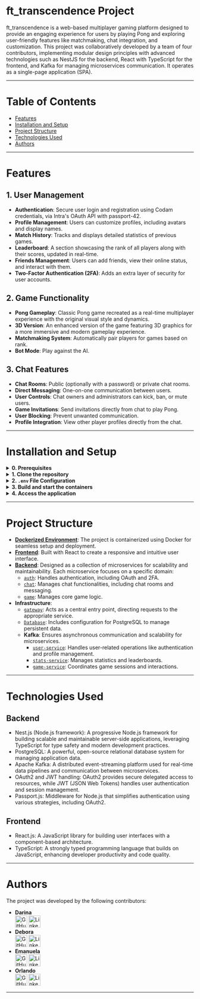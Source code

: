 # ft_transcendence Project

ft_transcendence is a web-based multiplayer gaming platform designed to provide an engaging experience for users by playing Pong and exploring user-friendly features like matchmaking, chat integration, and customization. This project was collaboratively developed by a team of four contributors, implementing modular design principles with advanced technologies such as NestJS for the backend, React with TypeScript for the frontend, and Kafka for managing microservices communication. It operates as a single-page application (SPA).

---

# Table of Contents
- [Features](#features)
- [Installation and Setup](#installation-and-setup)
- [Project Structure](#project-structure)
- [Technologies Used](#technologies-used)
- [Authors](#authors)

---

# Features

## 1. User Management
- **Authentication**: Secure user login and registration using Codam credentials, via Intra's OAuth API with passport-42.
- **Profile Management**: Users can customize profiles, including avatars and display names.
- **Match History**: Tracks and displays detailed statistics of previous games.
- **Leaderboard**: A section showcasing the rank of all players along with their scores, updated in real-time.
- **Friends Management**: Users can add friends, view their online status, and interact with them.
- **Two-Factor Authentication (2FA)**: Adds an extra layer of security for user accounts.

## 2. Game Functionality
- **Pong Gameplay**: Classic Pong game recreated as a real-time multiplayer experience with the original visual style and dynamics.
- **3D Version**: An enhanced version of the game featuring 3D graphics for a more immersive and modern gameplay experience.
- **Matchmaking System**: Automatically pair players for games based on rank.
- **Bot Mode**: Play against the AI.

## 3. Chat Features
- **Chat Rooms**: Public (optionally with a password) or private chat rooms.
- **Direct Messaging**: One-on-one communication between users.
- **User Controls**: Chat owners and administrators can kick, ban, or mute users.
- **Game Invitations**: Send invitations directly from chat to play Pong.
- **User Blocking**: Prevent unwanted communication.
- **Profile Integration**: View other player profiles directly from the chat.

---

# Installation and Setup

<details>
  <summary><b>0. Prerequisites</b></summary>
  
- Docker and Docker Compose installed on your system.
- Node.js and npm installed (if running locally).
</details>

<details>
  <summary><b>1. Clone the repository</b></summary>
  
  ```bash
  git clone https://github.com/your-username/ft_transcendence.git
  cd ft_transcendence
  ```
</details>

<details>
  <summary><b>2. <code>.env</code> File Configuration</b></summary>
This project relies on a <code>.env</code> file for configuration. To simplify management and enhance modularity, the configuration is split into three separate files based on their competencies, all located in the root directory of the project:
<details>
  <summary><code>.env</code>: General configuration for the application.</summary>
  
```.env
# Postgres DB general
POSTGRES_USER=
POSTGRES_USER_AUTH=
POSTGRES_PORT=

# Api routes and ports
REACT_APP_HOST=""

# gateway service
REACT_APP_GATEWAY_PORT=

# authentication service
REACT_APP_AUTH_PORT=

# Authentication dm-auth-test app with LOCALHOST
REDIRECT_URL=
OAUTH_UID=
OAUTH_SECRET=

# jwt tokens
JWT_ACCESS_SECRET=
JWT_REFRESH_SECRET=
JWT_ACCESS_EXPIRATION_TIME=
JWT_REFRESH_EXPIRATION_TIME=
JWT_ACCESS_TOKEN_COOKIE_NAME=""
JWT_REFRESH_TOKEN_COOKIE_NAME=""

# redirect links 
DASHBOARD_URL=
FRONTEND_URL=
2FA_URL=

# avatar-related variables
42_IMAGE_VERSION=""
DEFAULT_AVATAR_PATH=""
```
</details>

<details>
  <summary><code>.env.chat-db</code>: Configuration specific to the chat database.</summary>
  
```env
# Postgres DB - Chat service
POSTGRES_DB=
POSTGRES_PASSWORD=""
POSTGRES_PASSWORD_AUTH=
POSTGRES_HOST=
```
</details>

<details>
  <summary><code>.env.profile-db</code>: Configuration specific to the profile database.</summary>
  
```env
# Postgres DB - Profile service
POSTGRES_DB=
POSTGRES_PASSWORD=
POSTGRES_PASSWORD_AUTH=
POSTGRES_HOST=
```
</details>

Ensure all these files are properly configured before running the project.
</details>

<details>
  <summary><b>3. Build and start the containers</b></summary>
  
   ```bash
   make
   ```
Alternatively, you can use the following two-step process:
   ```bash
   make build
   make up
   ```

Finally, you can bring the project down with:
  ```bash
  make down
  ```
</details>

<details>
  <summary><b>4. Access the application</b></summary>
  Access the application browser at <a href="http://localhost:3000" target="_blank">http://localhost:3000</a>. 
</details>

---

# Project Structure

- [**Dockerized Environment**](docker-compose.yml): The project is containerized using Docker for seamless setup and deployment.
- [**Frontend**](frontend/): Built with React to create a responsive and intuitive user interface.
- [**Backend**](backend/): Designed as a collection of microservices for scalability and maintainability. Each microservice focuses on a specific domain:
  - [`auth`](backend/auth/): Handles authentication, including OAuth and 2FA.
  - [`chat`](backend/chat/): Manages chat functionalities, including chat rooms and messaging.
  - [`game`](backend/game/): Manages core game logic.
- **Infrastructure**:
  - [`gateway`](backend/gateway/): Acts as a central entry point, directing requests to the appropriate service.
  - [`Database`](database/): Includes configuration for PostgreSQL to manage persistent data.
  - **Kafka**: Ensures asynchronous communication and scalability for microservices.
    - [`user-service`](backend/user-service/): Handles user-related operations like authentication and profile management.
    - [`stats-service`](backend/stats-service/): Manages statistics and leaderboards.
    - [`game-service`](backend/game-service/): Coordinates game sessions and interactions.

---

# Technologies Used

## Backend

- Nest.js (Node.js framework): A progressive Node.js framework for building scalable and maintainable server-side applications, leveraging TypeScript for type safety and modern development practices.
- PostgreSQL: A powerful, open-source relational database system for managing application data.
- Apache Kafka: A distributed event-streaming platform used for real-time data pipelines and communication between microservices.
- OAuth2 and JWT handling: OAuth2 provides secure delegated access to resources, while JWT (JSON Web Tokens) handles user authentication and session management.
- Passport.js: Middleware for Node.js that simplifies authentication using various strategies, including OAuth2.

## Frontend

- React.js: A JavaScript library for building user interfaces with a component-based architecture.
- TypeScript: A strongly typed programming language that builds on JavaScript, enhancing developer productivity and code quality.

---

# Authors

The project was developed by the following contributors:

- **Darina**  
  [<img alt="GitHub" height="32px" src="https://github.githubassets.com/images/modules/logos_page/GitHub-Mark.png" />](https://github.com/dmalac)
  [<img alt="LinkedIn" height="32px" src="https://upload.wikimedia.org/wikipedia/commons/thumb/c/ca/LinkedIn_logo_initials.png/600px-LinkedIn_logo_initials.png" />](https://www.linkedin.com/in/dmalac)
- **Debora**  
  [<img alt="GitHub" height="32px" src="https://github.githubassets.com/images/modules/logos_page/GitHub-Mark.png" />](https://github.com/greedymelon)
  [<img alt="LinkedIn" height="32px" src="https://upload.wikimedia.org/wikipedia/commons/thumb/c/ca/LinkedIn_logo_initials.png/600px-LinkedIn_logo_initials.png" />](https://www.linkedin.com/in/debora-monfrini)
- **Emanuela**  
  [<img alt="GitHub" height="32px" src="https://github.githubassets.com/images/modules/logos_page/GitHub-Mark.png" />](https://github.com/MagicEmy)
  [<img alt="LinkedIn" height="32px" src="https://upload.wikimedia.org/wikipedia/commons/thumb/c/ca/LinkedIn_logo_initials.png/600px-LinkedIn_logo_initials.png" />](https://www.linkedin.com/in/emanuelalicameli/)
- **Orlando**  
  [<img alt="GitHub" height="32px" src="https://github.githubassets.com/images/modules/logos_page/GitHub-Mark.png" />](https://github.com/OthelloPlusPlus)
  [<img alt="LinkedIn" height="32px" src="https://upload.wikimedia.org/wikipedia/commons/thumb/c/ca/LinkedIn_logo_initials.png/600px-LinkedIn_logo_initials.png" />](https://nl.linkedin.com/in/orlando-hengelmolen)

---
